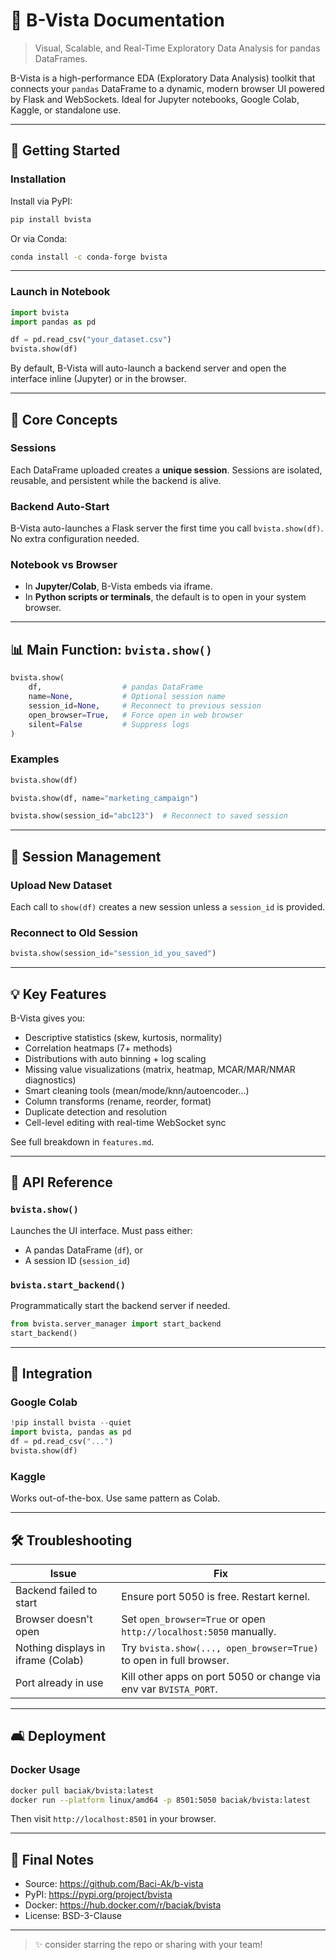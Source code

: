 # 📘 B-Vista Documentation

> Visual, Scalable, and Real-Time Exploratory Data Analysis for pandas DataFrames.

B-Vista is a high-performance EDA (Exploratory Data Analysis) toolkit that connects your `pandas` DataFrame to a dynamic, modern browser UI powered by Flask and WebSockets. Ideal for Jupyter notebooks, Google Colab, Kaggle, or standalone use.

---

## 🔧 Getting Started

### Installation

Install via PyPI:
```bash
pip install bvista
```

Or via Conda:
```bash
conda install -c conda-forge bvista
```

---

### Launch in Notebook

```python
import bvista
import pandas as pd

df = pd.read_csv("your_dataset.csv")
bvista.show(df)
```

By default, B-Vista will auto-launch a backend server and open the interface inline (Jupyter) or in the browser.

---

## 🌟 Core Concepts

### Sessions
Each DataFrame uploaded creates a **unique session**. Sessions are isolated, reusable, and persistent while the backend is alive.

### Backend Auto-Start
B-Vista auto-launches a Flask server the first time you call `bvista.show(df)`. No extra configuration needed.

### Notebook vs Browser
- In **Jupyter/Colab**, B-Vista embeds via iframe.
- In **Python scripts or terminals**, the default is to open in your system browser.

---

## 📊 Main Function: `bvista.show()`

```python
bvista.show(
    df,                  # pandas DataFrame
    name=None,           # Optional session name
    session_id=None,     # Reconnect to previous session
    open_browser=True,   # Force open in web browser
    silent=False         # Suppress logs
)
```

### Examples
```python
bvista.show(df)

bvista.show(df, name="marketing_campaign")

bvista.show(session_id="abc123")  # Reconnect to saved session
```

---

## 🔄 Session Management

### Upload New Dataset
Each call to `show(df)` creates a new session unless a `session_id` is provided.

### Reconnect to Old Session
```python
bvista.show(session_id="session_id_you_saved")
```

---

## 💡 Key Features

B-Vista gives you:
- Descriptive statistics (skew, kurtosis, normality)
- Correlation heatmaps (7+ methods)
- Distributions with auto binning + log scaling
- Missing value visualizations (matrix, heatmap, MCAR/MAR/NMAR diagnostics)
- Smart cleaning tools (mean/mode/knn/autoencoder...)
- Column transforms (rename, reorder, format)
- Duplicate detection and resolution
- Cell-level editing with real-time WebSocket sync

See full breakdown in `features.md`.

---

## 📒 API Reference

### `bvista.show()`
Launches the UI interface. Must pass either:
- A pandas DataFrame (`df`), or
- A session ID (`session_id`)

### `bvista.start_backend()`
Programmatically start the backend server if needed.

```python
from bvista.server_manager import start_backend
start_backend()
```

---

## 📎 Integration

### Google Colab
```python
!pip install bvista --quiet
import bvista, pandas as pd
df = pd.read_csv("...")
bvista.show(df)
```

### Kaggle
Works out-of-the-box. Use same pattern as Colab.

---

## 🛠️ Troubleshooting

| Issue                                | Fix                                                                 |
|-------------------------------------|----------------------------------------------------------------------|
| Backend failed to start             | Ensure port 5050 is free. Restart kernel.                           |
| Browser doesn't open                | Set `open_browser=True` or open `http://localhost:5050` manually.   |
| Nothing displays in iframe (Colab)  | Try `bvista.show(..., open_browser=True)` to open in full browser. |
| Port already in use                 | Kill other apps on port 5050 or change via env var `BVISTA_PORT`.   |

---

## 🛋️ Deployment

### Docker Usage
```bash
docker pull baciak/bvista:latest
docker run --platform linux/amd64 -p 8501:5050 baciak/bvista:latest
```
Then visit `http://localhost:8501` in your browser.

---

## 🔹 Final Notes

- Source: https://github.com/Baci-Ak/b-vista
- PyPI: https://pypi.org/project/bvista
- Docker: https://hub.docker.com/r/baciak/bvista
- License: BSD-3-Clause

---

> ✨ consider starring the repo or sharing with your team!